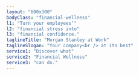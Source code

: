 ```yaml
---
layout: "600x300"
bodyClass: "financial-wellness"
l1: "Turn your employees’"
l2: "financial stress into"
l3: "financial confidence."
taglineTitle: "Morgan Stanley at Work"
taglineSlogan: "Your company<br /> at its best"
service1: "Discover what"
service2: "Financial Wellness"
service3: "can do."
---
```

